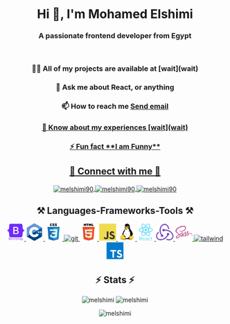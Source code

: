 
<h1 align="center">Hi 👋, I'm Mohamed Elshimi</h1>
<h3 align="center">A passionate frontend developer from Egypt</h3>
<p align="center"> <a href="https://twitter.com/" target="blank"><img src="https://img.shields.io/twitter/follow/?logo=twitter&style=for-the-badge" alt="" /></a> </p>
<div align="center">
   <h3>👨‍💻 All of my projects are available at [wait](wait)</h3>
   <h3>💬 Ask me about React, or anything </h3>
   <h3>📫 How to reach me <a href="mailto:mohamed.elshemy90@gmail.com">Send email</h3>
   <h3>📄 Know about my experiences [wait](wait)</h3>
   <h3>⚡ Fun fact **I am Funny**</h3>
</div>
<h2 align="center">💬  Connect with me 💬</h2>
<div align="center">
   <a href="https://linkedin.com/in/melshimi90" target="blank">
     <img align="center" src="https://raw.githubusercontent.com/rahuldkjain/github-profile-readme-generator/master/src/images/icons/Social/linked-in-alt.svg" alt="melshimi90" height="30" width="40" />
   </a>
   <a href="https://fb.com/melshimi90" target="blank">
     <img align="center" src="https://raw.githubusercontent.com/rahuldkjain/github-profile-readme-generator/master/src/images/icons/Social/facebook.svg" alt="melshimi90" height="30" width="40" />
   </a>
   <a href="https://instagram.com/melshimi90" target="blank">
     <img align="center" src="https://raw.githubusercontent.com/rahuldkjain/github-profile-readme-generator/master/src/images/icons/Social/instagram.svg" alt="melshimi90" height="30" width="40" />
   </a>
</div>
    
<div align="center">
    <h2>⚒️ Languages-Frameworks-Tools ⚒️</h2>
    <a href="https://getbootstrap.com" target="_blank" rel="noreferrer"> 
      <img src="https://raw.githubusercontent.com/devicons/devicon/master/icons/bootstrap/bootstrap-plain-wordmark.svg" alt="bootstrap" width="40"  height="40"/>
    </a> 
    <a href="https://www.w3schools.com/cpp/" target="_blank" rel="noreferrer"> 
     <img src="https://raw.githubusercontent.com/devicons/devicon/master/icons/cplusplus/cplusplus-original.svg" alt="cplusplus" width="40" height="40"/> 
    </a> 
    <a href="https://www.w3schools.com/css/" target="_blank" rel="noreferrer"> 
     <img src="https://raw.githubusercontent.com/devicons/devicon/master/icons/css3/css3-original-wordmark.svg" alt="css3" width="40" height="40"/> 
    </a>
    <a href="https://git-scm.com/" target="_blank" rel="noreferrer"> 
     <img src="https://www.vectorlogo.zone/logos/git-scm/git-scm-icon.svg" alt="git" width="40" height="40"/>
    </a>
    <a href="https://www.w3.org/html/" target="_blank" rel="noreferrer"> 
     <img src="https://raw.githubusercontent.com/devicons/devicon/master/icons/html5/html5-original-wordmark.svg" alt="html5" width="40" height="40"/>
    </a> 
    <a href="https://developer.mozilla.org/en-US/docs/Web/JavaScript" target="_blank" rel="noreferrer"> 
     <img src="https://raw.githubusercontent.com/devicons/devicon/master/icons/javascript/javascript-original.svg" alt="javascript" width="40" height="40"/>
    </a> 
    <a href="https://www.linux.org/" target="_blank" rel="noreferrer"> 
     <img src="https://raw.githubusercontent.com/devicons/devicon/master/icons/linux/linux-original.svg" alt="linux" width="40" height="40"/>
    </a>
    <a href="https://reactjs.org/" target="_blank" rel="noreferrer"> 
     <img src="https://raw.githubusercontent.com/devicons/devicon/master/icons/react/react-original-wordmark.svg" alt="react" width="40" height="40"/>
    </a>
    <a href="https://redux.js.org" target="_blank" rel="noreferrer"> 
     <img src="https://raw.githubusercontent.com/devicons/devicon/master/icons/redux/redux-original.svg" alt="redux" width="40" height="40"/>
    </a>
    <a href="https://sass-lang.com" target="_blank" rel="noreferrer"> 
     <img src="https://raw.githubusercontent.com/devicons/devicon/master/icons/sass/sass-original.svg" alt="sass" width="40" height="40"/>
    </a>
    <a href="https://tailwindcss.com/" target="_blank" rel="noreferrer"> 
     <img src="https://www.vectorlogo.zone/logos/tailwindcss/tailwindcss-icon.svg" alt="tailwind" width="40" height="40"/>
    </a>
    <a href="https://www.typescriptlang.org/" target="_blank" rel="noreferrer"> 
     <img src="https://raw.githubusercontent.com/devicons/devicon/master/icons/typescript/typescript-original.svg" alt="typescript" width="40" height="40"/>
    </a>
</div>

<div align=center>
   <h2 >⚡ Stats ⚡</h2>
   <img width=390 src="https://github-readme-stats.vercel.app/api?username=melshimi&show_icons=true&locale=en&layout=compact&theme=tokyonight" alt="melshimi" />
   <img width=390 src="https://github-readme-streak-stats.herokuapp.com/?user=melshimi&&layout=compact&theme=tokyonight" alt="melshimi" /></p>
   <img width=325 src="https://github-readme-stats.vercel.app/api/top-langs?username=melshimi&show_icons=true&locale=en&layout=compact&theme=tokyonight" alt="melshimi" />
</div>
